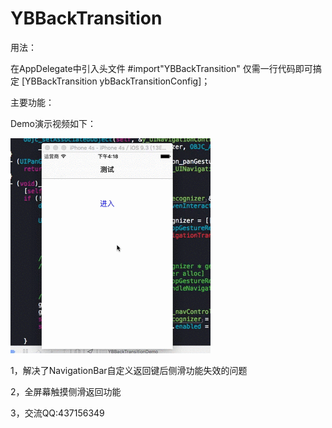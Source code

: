 # YBBackTransition
用法：

在AppDelegate中引入头文件    #import"YBBackTransition"     仅需一行代码即可搞定 [YBBackTransition ybBackTransitionConfig]；

主要功能：

Demo演示视频如下：

![haha](/Resource/屏幕录制.gif)

1，解决了NavigationBar自定义返回键后侧滑功能失效的问题

2，全屏幕触摸侧滑返回功能

3，交流QQ:437156349
